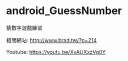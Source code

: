 # android_GuessNumber
猜數字遊戲練習

相關網站: http://www.brad.tw/?p=214

Youtube: https://youtu.be/XvAUXxzVg0Y
